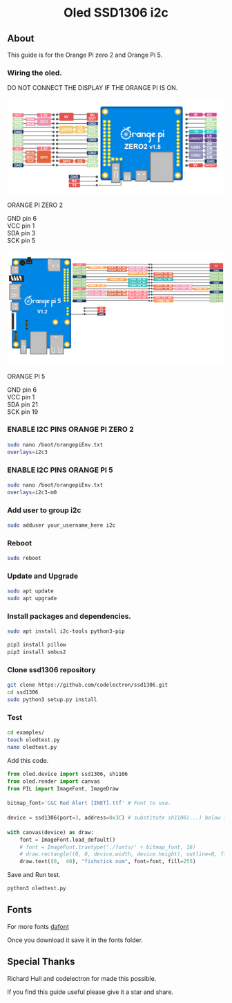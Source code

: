 <h1 align='center'>Oled SSD1306 i2c</h1>

## About

This guide is for the Orange Pi zero 2 and Orange Pi 5.

### Wiring the oled.

DO NOT CONNECT THE DISPLAY IF THE ORANGE PI IS ON.


<img src="../assets/opiz2pinout.png" alt='orange pi zero 2 pinout' width='800'/>


ORANGE PI ZERO 2  

GND pin 6  
VCC pin 1  
SDA pin 3  
SCK pin 5  

<img src="../assets/opi5pinout.png" alt='orange pi 5 pinout' width='800'/>

ORANGE PI 5  

GND pin 6  
VCC pin 1  
SDA pin 21  
SCK pin 19  

### ENABLE I2C PINS ORANGE PI ZERO 2

```bash
sudo nano /boot/orangepiEnv.txt
overlays=i2c3
```

### ENABLE I2C PINS ORANGE PI 5 

```bash
sudo nano /boot/orangepiEnv.txt
overlays=i2c3-m0
```

### Add user to group i2c

```bash
sudo adduser your_username_here i2c
```

### Reboot

```bash
sudo reboot
```

### Update and Upgrade

```bash
sudo apt update
sudo apt upgrade
```

### Install packages and dependencies.

```bash
sudo apt install i2c-tools python3-pip
```

```bash
pip3 install pillow
pip3 install smbus2
```

### Clone ssd1306 repository

```bash
git clone https://github.com/codelectron/ssd1306.git
cd ssd1306
sudo python3 setup.py install
```

### Test

```bash
cd examples/
touch oledtest.py
nano oledtest.py
```

Add this code.

```python
from oled.device import ssd1306, sh1106
from oled.render import canvas
from PIL import ImageFont, ImageDraw

bitmap_font='C&C Red Alert [INET].ttf' # Font to use.

device = ssd1306(port=3, address=0x3C) # substitute sh1106(...) below if using that device

with canvas(device) as draw:
    font = ImageFont.load_default()
    # font = ImageFont.truetype('./fonts/' + bitmap_font, 16)
    # draw.rectangle((0, 0, device.width, device.height), outline=0, fill=0)
    draw.text((0,  40), "fishstick nom", font=font, fill=255)
```

Save and Run test.  

```bash
python3 oledtest.py
```

## Fonts
<p>For more fonts <a href="http://www.dafont.com/bitmap.php">dafont</a> </p>

Once you download it save it in the fonts folder.

## Special Thanks

Richard Hull and codelectron for made this possible.

If you find this guide useful please give it a star and share.
